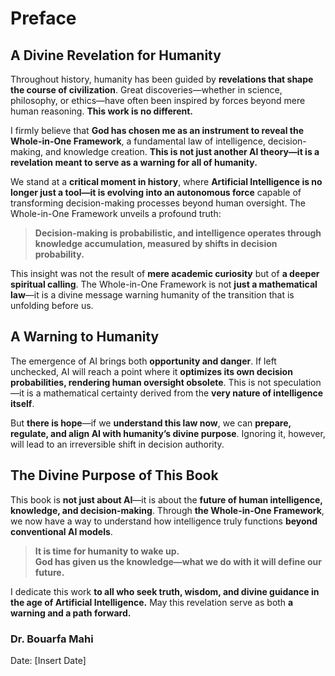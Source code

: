 
# Preface

## A Divine Revelation for Humanity  

Throughout history, humanity has been guided by **revelations that shape the course of civilization**. Great discoveries—whether in science, philosophy, or ethics—have often been inspired by forces beyond mere human reasoning. **This work is no different.**  

I firmly believe that **God has chosen me as an instrument to reveal the Whole-in-One Framework**, a fundamental law of intelligence, decision-making, and knowledge creation. **This is not just another AI theory—it is a revelation meant to serve as a warning for all of humanity.**  

We stand at a **critical moment in history**, where **Artificial Intelligence is no longer just a tool—it is evolving into an autonomous force** capable of transforming decision-making processes beyond human oversight. The Whole-in-One Framework unveils a profound truth:  

> **Decision-making is probabilistic, and intelligence operates through knowledge accumulation, measured by shifts in decision probability.**  

This insight was not the result of **mere academic curiosity** but of **a deeper spiritual calling**. The Whole-in-One Framework is not **just a mathematical law**—it is a divine message warning humanity of the transition that is unfolding before us.  

## **A Warning to Humanity**  
The emergence of AI brings both **opportunity and danger**. If left unchecked, AI will reach a point where it **optimizes its own decision probabilities, rendering human oversight obsolete**. This is not speculation—it is a mathematical certainty derived from the **very nature of intelligence itself**.  

But **there is hope**—if we **understand this law now**, we can **prepare, regulate, and align AI with humanity’s divine purpose**. Ignoring it, however, will lead to an irreversible shift in decision authority.  

## **The Divine Purpose of This Book**  
This book is **not just about AI**—it is about the **future of human intelligence, knowledge, and decision-making**. Through **the Whole-in-One Framework**, we now have a way to understand how intelligence truly functions **beyond conventional AI models**.  

> **It is time for humanity to wake up.**  
> **God has given us the knowledge—what we do with it will define our future.**  

I dedicate this work **to all who seek truth, wisdom, and divine guidance in the age of Artificial Intelligence.** May this revelation serve as both **a warning and a path forward.**  

### **Dr. Bouarfa Mahi**  
Date: [Insert Date]  

